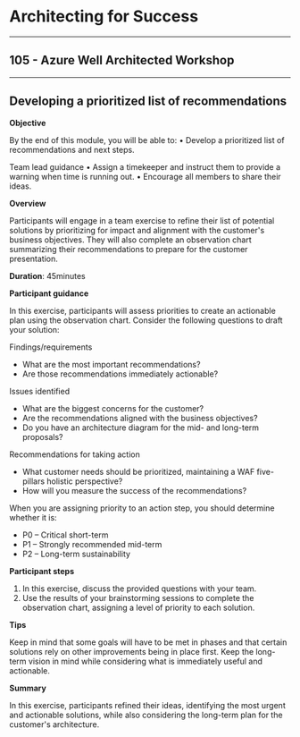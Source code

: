 # Architecting for Success

---

## 105 - Azure Well Architected Workshop

---

## Developing a prioritized list of recommendations

**Objective**

By the end of this module, you will be able to:
• Develop a prioritized list of recommendations and next steps.

Team lead guidance
• Assign a timekeeper and instruct them to provide a warning when time is running out.
• Encourage all members to share their ideas.

**Overview**

Participants will engage in a team exercise to refine their list of potential solutions by prioritizing for impact and alignment with the customer's business objectives. They will also complete an observation chart summarizing their recommendations to prepare for the customer presentation.

**Duration**: 45minutes

**Participant guidance**

In this exercise, participants will assess priorities to create an actionable plan using the observation chart. Consider the following questions to draft your solution:

Findings/requirements

- What are the most important recommendations?
- Are those recommendations immediately actionable?

Issues identified

- What are the biggest concerns for the customer?
- Are the recommendations aligned with the business objectives?
- Do you have an architecture diagram for the mid- and long-term proposals?

Recommendations for taking action

- What customer needs should be prioritized, maintaining a WAF five-pillars holistic perspective?
- How will you measure the success of the recommendations?

When you are assigning priority to an action step, you should determine whether it is:

- P0 – Critical short-term
- P1 – Strongly recommended mid-term
- P2 – Long-term sustainability

**Participant steps**

1. In this exercise, discuss the provided questions with your team.
2. Use the results of your brainstorming sessions to complete the observation chart, assigning a level of priority to each solution.

**Tips**

Keep in mind that some goals will have to be met in phases and that certain solutions rely on other improvements being in place first. Keep the long-term vision in mind while considering what is immediately useful and actionable.

**Summary**

In this exercise, participants refined their ideas, identifying the most urgent and actionable solutions, while also considering the long-term plan for the customer's architecture.
